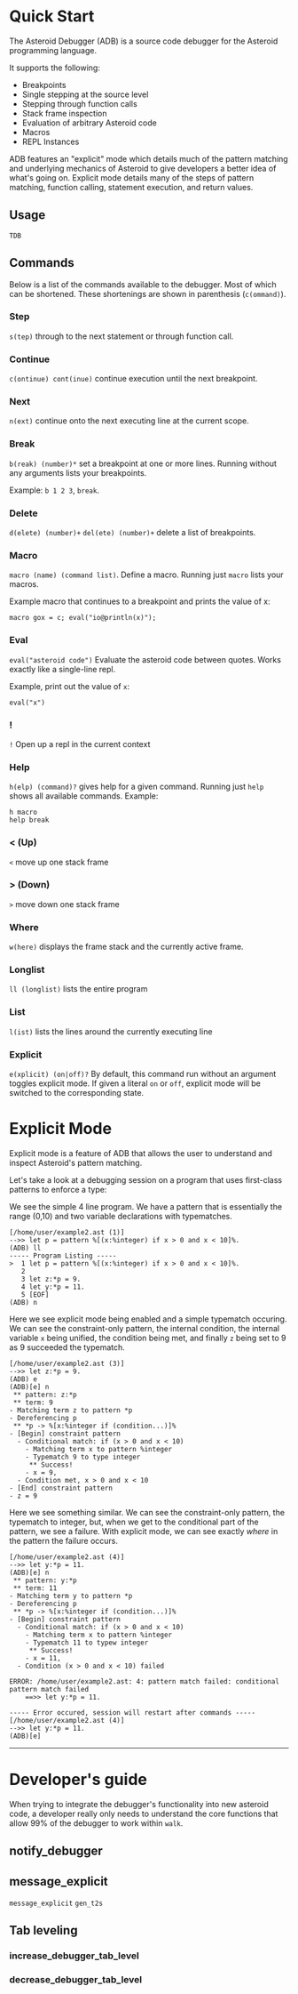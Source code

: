 # Quick Start
The Asteroid Debugger (ADB) is a source code debugger for the Asteroid programming language.

It supports the following:
* Breakpoints
* Single stepping at the source level
* Stepping through function calls
* Stack frame inspection
* Evaluation of arbitrary Asteroid code
* Macros
* REPL Instances

ADB features an "explicit" mode which details much of the pattern matching and underlying
mechanics of Asteroid to give developers a better idea of what's going on. Explicit mode
details many of the steps of pattern matching, function calling, statement execution, and
return values.

## Usage
`TDB`

## Commands
Below is a list of the commands available to the debugger. Most of which can be shortened.
These shortenings are shown in parenthesis (`c(ommand)`).

### Step
`s(tep)` through to the next statement or through function call.

### Continue
`c(ontinue) cont(inue)` continue execution until the next breakpoint.

### Next
`n(ext)` continue onto the next executing line at the current scope.

### Break
`b(reak) (number)*` set a breakpoint at one or more lines. Running without any arguments
lists your breakpoints.

Example: `b 1 2 3`, `break`.

### Delete
`d(elete) (number)+` `del(ete) (number)+` delete a list of breakpoints.

### Macro
`macro (name) (command list)`. Define a macro. Running just `macro` lists your macros.

Example macro that continues to a breakpoint and prints the value of x:
```
macro gox = c; eval("io@println(x)");
```

### Eval
`eval("asteroid code")` Evaluate the asteroid code between quotes. Works exactly like a single-line
repl.

Example, print out the value of `x`:
```
eval("x")
```

### !
`!` Open up a repl in the current context

### Help
`h(elp) (command)?` gives help for a given command. Running just `help` shows all available commands.
Example:
```
h macro
help break
```

### < (Up)
`<` move up one stack frame

### > (Down)
`>` move down one stack frame

### Where
`w(here)` displays the frame stack and the currently active frame.

### Longlist
`ll (longlist)` lists the entire program

### List
`l(ist)` lists the lines around the currently executing line

### Explicit
`e(xplicit) (on|off)?` By default, this command run without an argument toggles
explicit mode. If given a literal `on` or `off`, explicit mode will be switched
to the corresponding state.

# Explicit Mode
Explicit mode is a feature of ADB that allows the user to understand and inspect
Asteroid's pattern matching.

Let's take a look at a debugging session on a program that uses first-class 
patterns to enforce a type:

We see the simple 4 line program. We have a pattern that is essentially the
range (0,10) and two variable declarations with typematches.
```
[/home/user/example2.ast (1)]
-->> let p = pattern %[(x:%integer) if x > 0 and x < 10]%.
(ADB) ll
----- Program Listing -----
>  1 let p = pattern %[(x:%integer) if x > 0 and x < 10]%.
   2 
   3 let z:*p = 9.
   4 let y:*p = 11.
   5 [EOF]
(ADB) n
```

Here we see explicit mode being enabled and a simple typematch
occuring. We can see the constraint-only pattern, the internal
condition, the internal variable `x` being unified, the
condition being met, and finally `z` being set to 9 as 9 succeeded
the typematch.
```
[/home/user/example2.ast (3)]
-->> let z:*p = 9.
(ADB) e
(ADB)[e] n
 ** pattern: z:*p
 ** term: 9
- Matching term z to pattern *p
- Dereferencing p
 ** *p -> %[x:%integer if (condition...)]%
- [Begin] constraint pattern
  - Conditional match: if (x > 0 and x < 10)
    - Matching term x to pattern %integer
    - Typematch 9 to type integer
     ** Success!
    - x = 9, 
  - Condition met, x > 0 and x < 10
- [End] constraint pattern
- z = 9
```

Here we see something similar. We can see the constraint-only
pattern, the typematch to integer, but, when we get to the conditional
part of the pattern, we see a failure. With explicit mode, we can see
exactly *where* in the pattern the failure occurs.
```
[/home/user/example2.ast (4)]
-->> let y:*p = 11.
(ADB)[e] n
 ** pattern: y:*p
 ** term: 11
- Matching term y to pattern *p
- Dereferencing p
 ** *p -> %[x:%integer if (condition...)]%
- [Begin] constraint pattern
  - Conditional match: if (x > 0 and x < 10)
    - Matching term x to pattern %integer
    - Typematch 11 to typew integer
     ** Success!
    - x = 11, 
  - Condition (x > 0 and x < 10) failed

ERROR: /home/user/example2.ast: 4: pattern match failed: conditional pattern match failed
    ==>> let y:*p = 11.

----- Error occured, session will restart after commands -----
[/home/user/example2.ast (4)]
-->> let y:*p = 11.
(ADB)[e] 
```

---

# Developer's guide
When trying to integrate the debugger's functionality into new asteroid code, a developer really only
needs to understand the core functions that allow 99% of the debugger to work within `walk`.

## notify_debugger

## message_explicit
`message_explicit` `gen_t2s`

## Tab leveling
### increase_debugger_tab_level

### decrease_debugger_tab_level